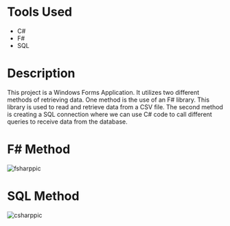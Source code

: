 # Tools Used 
* C#
* F#
* SQL

# Description
This project is a Windows Forms Application. It utilizes two different methods of retrieving data.
One method is the use of an F# library. This library is used to read and retrieve data from a CSV file.
The second method is creating a SQL connection where we can use C# code to call different queries to receive data from the database. 

# F# Method
![fsharppic](https://user-images.githubusercontent.com/33674827/117917386-92b01900-b2ae-11eb-8073-6c7ca4247014.PNG)

# SQL Method
![csharppic](https://user-images.githubusercontent.com/33674827/117917500-d86ce180-b2ae-11eb-9c58-cb4eb6d18381.PNG)

